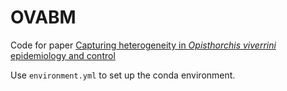 # OVABM
Code for paper [Capturing heterogeneity in *Opisthorchis viverrini* epidemiology and control](https://www.medrxiv.org/content/10.1101/2023.05.09.23289707v1)

Use `environment.yml` to set up the conda environment.
